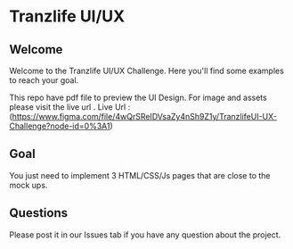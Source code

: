 # Tranzlife UI/UX

## Welcome
Welcome to the Tranzlife UI/UX Challenge. Here you'll find some examples to reach your goal.

This repo have  pdf file to preview the UI Design. For image and assets please visit the live url . 
Live Url :(https://www.figma.com/file/4wQrSReIDVsaZy4nSh9Z1y/TranzlifeUI-UX-Challenge?node-id=0%3A1)

## Goal
You just need to implement 3 HTML/CSS/Js pages that are close to the mock ups.


## Questions
Please post it in our Issues tab if you have any question about the project.